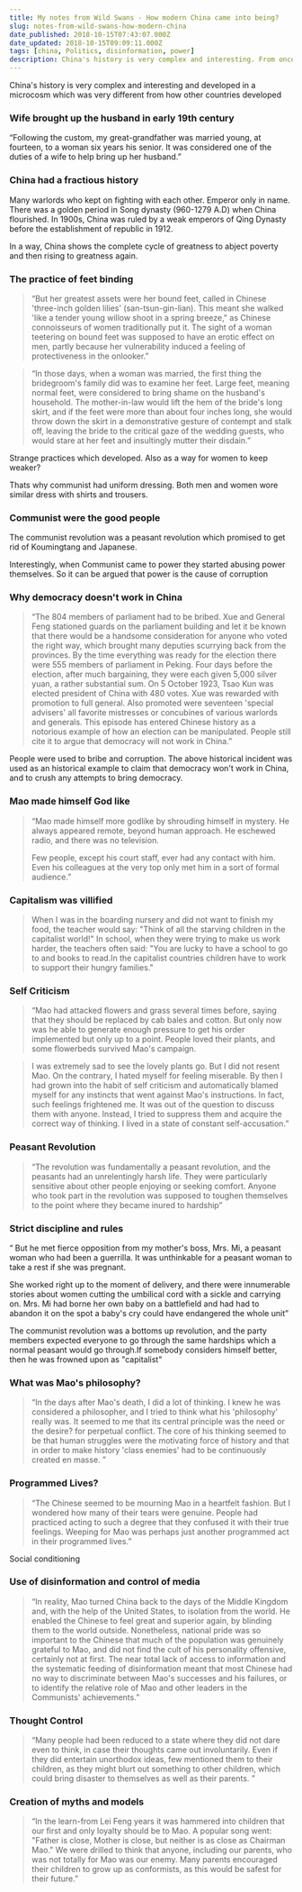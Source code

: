 ```yaml
---
title: My notes from Wild Swans - How modern China came into being?
slug: notes-from-wild-swans-how-modern-china
date_published: 2018-10-15T07:43:07.000Z
date_updated: 2018-10-15T09:09:11.000Z
tags: [china, Politics, disinformation, power]
description: China's history is very complex and interesting. From once a great nation. it fell to abject poverty under Mao, but is slowly getting back its old glory riding on a spectacular growth story. My notes from one of the best books I've read on China
---
```


China's history is very complex and interesting and developed in a microcosm which was very different from how other countries developed

### Wife brought up the husband in early 19th century

“Following the custom, my great-grandfather was married young, at fourteen, to a woman six years his senior. It was considered one of the duties of a wife to help bring up her husband.”

### China had a fractious history

Many warlords who kept on fighting with each other. Emperor only in name. There was a golden period in Song dynasty (960-1279 A.D) when China flourished. In 1900s, China was ruled by a weak emperors of Qing Dynasty before the establishment of republic in 1912.

In a way, China shows the complete cycle of greatness to abject poverty and then rising to greatness again.

### The practice of feet binding

> “But her greatest assets were her bound feet, called in Chinese 'three-inch golden lilies' (san-tsun-gin-lian). This meant she walked 'like a tender young willow shoot in a spring breeze," as Chinese connoisseurs of women traditionally put it. The sight of a woman teetering on bound feet was supposed to have an erotic effect on men, partly because her vulnerability induced a feeling of protectiveness in the onlooker.”

> “In those days, when a woman was married, the first thing the bridegroom's family did was to examine her feet. Large feet, meaning normal feet, were considered to bring shame on the husband's household. The mother-in-law would lift the hem of the bride's long skirt, and if the feet were more than about four inches long, she would throw down the skirt in a demonstrative gesture of contempt and stalk off, leaving the bride to the critical gaze of the wedding guests, who would stare at her feet and insultingly mutter their disdain.”

Strange practices which developed. Also as a way for women to keep weaker?

Thats why communist had uniform dressing. Both men and women wore similar dress with shirts and trousers.

### Communist were the good people

The communist revolution was a peasant revolution which promised to get rid of Koumingtang and Japanese.

Interestingly, when Communist came to power they started abusing power themselves. So it can be argued that power is the cause of corruption

### Why democracy doesn't work in China

> “The 804 members of parliament had to be bribed. Xue and General Feng stationed guards on the parliament building and let it be known that there would be a handsome consideration for anyone who voted the right way, which brought many deputies scurrying back from the provinces. By the time everything was ready for the election there were 555 members of parliament in Peking. Four days before the election, after much bargaining, they were each given 5,000 silver yuan, a rather substantial sum. On 5 October 1923, Tsao Kun was elected president of China with 480 votes. Xue was rewarded with promotion to full general. Also promoted were seventeen 'special advisers' all favorite mistresses or concubines of various warlords and generals. This episode has entered Chinese history as a notorious example of how an election can be manipulated. People still cite it to argue that democracy will not work in China.”

People were used to bribe and corruption. The above historical incident was used as an historical example to claim that democracy won't work in China, and to crush any attempts to bring democracy.

### Mao made himself God like

> “Mao made himself more godlike by shrouding himself in mystery. He always appeared remote, beyond human approach. He eschewed radio, and there was no television.
> 
> Few people, except his court staff, ever had any contact with him. Even his colleagues at the very top only met him in a sort of formal audience.”

### Capitalism was villified

> When I was in the boarding nursery and did not want to finish my food, the teacher would say: "Think of all the starving children in the capitalist world!" In school, when they were trying to make us work harder, the teachers often said: "You are lucky to have a school to go to and books to read.In the capitalist countries children have to work to support their hungry families."

### Self Criticism

> “Mao had attacked flowers and grass several times before, saying that they should be replaced by cab bales and cotton. But only now was he able to generate enough pressure to get his order implemented but only up to a point. People loved their plants, and some flowerbeds survived Mao's campaign.

> I was extremely sad to see the lovely plants go. But I did not resent Mao. On the contrary, I hated myself for feeling miserable. By then I had grown into the habit of self criticism and automatically blamed myself for any instincts that went against Mao's instructions. In fact, such feelings frightened me. It was out of the question to discuss them with anyone. Instead, I tried to suppress them and acquire the correct way of thinking. I lived in a state of constant self-accusation.”

### Peasant Revolution

> “The revolution was fundamentally a peasant revolution, and the peasants had an unrelentingly harsh life. They were particularly sensitive about other people enjoying or seeking comfort. Anyone who took part in the revolution was supposed to toughen themselves to the point where they became inured to hardship”

### Strict discipline and rules

“ But he met fierce opposition from my mother's boss, Mrs. Mi, a peasant woman who had been a guerrilla. It was unthinkable for a peasant woman to take a rest if she was pregnant.

She worked right up to the moment of delivery, and there were innumerable stories about women cutting the umbilical cord with a sickle and carrying on. Mrs. Mi had borne her own baby on a battlefield and had had to abandon it on the spot a baby's cry could have endangered the whole unit”

The communist revolution was a bottoms up revolution, and the party members expected everyone to go through the same hardships which a normal peasant would go through.If somebody considers himself better, then he was frowned upon as "capitalist"

### What was Mao's philosophy?

> “In the days after Mao's death, I did a lot of thinking. I knew he was considered a philosopher, and I tried to think what his 'philosophy' really was. It seemed to me that its central principle was the need or the desire? for perpetual conflict. The core of his thinking seemed to be that human struggles were the motivating force of history and that in order to make history 'class enemies' had to be continuously created en masse. ”

### Programmed Lives?

> “The Chinese seemed to be mourning Mao in a heartfelt fashion. But I wondered how many of their tears were genuine. People had practiced acting to such a degree that they confused it with their true feelings. Weeping for Mao was perhaps just another programmed act in their programmed lives.”

Social conditioning

### Use of disinformation and control of media

> “In reality, Mao turned China back to the days of the Middle Kingdom and, with the help of the United States, to isolation from the world. He enabled the Chinese to feel great and superior again, by blinding them to the world outside. Nonetheless, national pride was so important to the Chinese that much of the population was genuinely grateful to Mao, and did not find the cult of his personality offensive, certainly not at first. The near total lack of access to information and the systematic feeding of disinformation meant that most Chinese had no way to discriminate between Mao's successes and his failures, or to identify the relative role of Mao and other leaders in the Communists' achievements.”

### Thought Control

> “Many people had been reduced to a state where they did not dare even to think, in case their thoughts came out involuntarily. Even if they did entertain unorthodox ideas, few mentioned them to their children, as they might blurt out something to other children, which could bring disaster to themselves as well as their parents. ”

### Creation of myths and models

> “In the learn-from Lei Feng years it was hammered into children that our first and only loyalty should be to Mao. A popular song went: "Father is close, Mother is close, but neither is as close as Chairman Mao." We were drilled to think that anyone, including our parents, who was not totally for Mao was our enemy. Many parents encouraged their children to grow up as conformists, as this would be safest for their future.”

